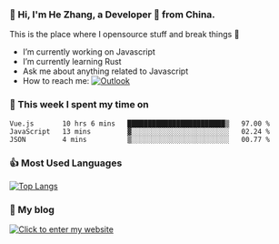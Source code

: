 ### 👋 Hi, I'm He Zhang, a Developer 🚀 from China.

This is the place where I opensource stuff and break things :rofl:

- I’m currently working on Javascript
- I’m currently learning Rust
- Ask me about anything related to Javascript
- How to reach me: [![Outlook](https://img.shields.io/badge/-Outlook-0078D4?style=flat&logo=Microsoft-Outlook&logoColor=white)](mailto:zhanghecool@outlook.com)

### 💪 This week I spent my time on 
<!--START_SECTION:waka-->
```text
Vue.js       10 hrs 6 mins   ████████████████████████▒   97.00 % 
JavaScript   13 mins         ▓░░░░░░░░░░░░░░░░░░░░░░░░   02.24 % 
JSON         4 mins          ▒░░░░░░░░░░░░░░░░░░░░░░░░   00.77 % 
```
<!--END_SECTION:waka-->

### 👍 Most Used Languages
[![Top Langs](https://github-readme-stats.vercel.app/api/top-langs/?username=zhanghecool&layout=compact)](https://zhanghe.cool)

### 🌈 My blog 
[![Click to enter my website](https://cdn.jsdelivr.net/gh/zhanghecool/assets/images/gif/zhanghecools.gif)](https://zhanghe.cool)
